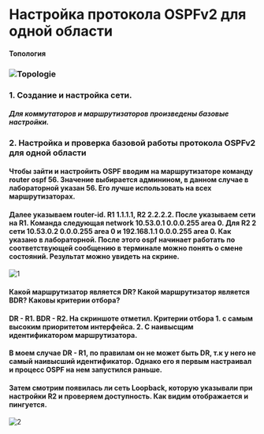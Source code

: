 # Настройка протокола OSPFv2 для одной области
#### Топология
### ![Topologie](https://user-images.githubusercontent.com/99610266/167627131-bb10568a-0250-44ab-a563-5f02737e139b.png)
### 1. Создание и настройка сети.
##### Для коммутаторов и маршрутизаторов произведены базовые настройки.
### 2. Настройка и проверка базовой работы протокола OSPFv2 для одной области
#### Чтобы зайти и настройить OSPF вводим на маршрутизаторе команду router ospf 56. Значение выбирается админином, в данном случае в лабораторной указан 56. Его лучше использовать на всех маршрутизаторах.
#### Далее указываем router-id. R1 1.1.1.1, R2 2.2.2.2. После указываем сети на R1. Команда следующая network 10.53.0.1 0.0.0.255 area 0. Для R2 2 сети 10.53.0.2 0.0.0.255 area 0 и 192.168.1.1 0.0.0.255 area 0. Как указано в лабораторной. После этого ospf начинает работать по соответствующей сообщению в терминале можно понять о смене состояний. Результат можно увидеть на скрине.
![1](https://user-images.githubusercontent.com/99610266/167683095-d9492aea-a3ed-4267-8015-6d0fbf54fa46.png)
#### Какой маршрутизатор является DR? Какой маршрутизатор является BDR? Каковы критерии отбора?
#### DR - R1. BDR - R2. На скриншоте отметил. Критерии отбора 1. с самым высоким приоритетом интерфейса. 2. С наивысщим идентификатором маршрутизатора.
#### В моем случае DR - R1, по правилам он не может быть DR, т.к у него не самый наивысший идентификатор. Однако его я первым настраивал и процесс OSPF на нем запустился раньше. 
#### Затем смотрим появилась ли сеть Loopback, которую указывали при настройки R2 и проверяем доступность. Как видим отображается и пингуется.
![2](https://user-images.githubusercontent.com/99610266/167687049-45958b91-79ad-49ff-8bd4-b4b9effa8286.png)
